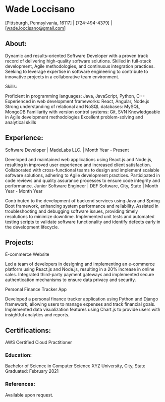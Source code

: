 # Wade Loccisano

[Pittsburgh, Pennsylvania, 16117] | [724-494-4379] | [wade.loccisano@gmail.com]

## About:
Dynamic and results-oriented Software Developer with a proven track record of delivering high-quality software solutions. Skilled in full-stack development, Agile methodologies, and continuous integration practices. Seeking to leverage expertise in software engineering to contribute to innovative projects in a collaborative team environment.

Skills:

Proficient in programming languages: Java, JavaScript, Python, C++
Experienced in web development frameworks: React, Angular, Node.js
Strong understanding of relational and NoSQL databases: MySQL, MongoDB
Familiarity with version control systems: Git, SVN
Knowledgeable in Agile development methodologies
Excellent problem-solving and analytical skills

## Experience:
Software Developer | MadeLabs LLC. | Month Year - Present

Developed and maintained web applications using React.js and Node.js, resulting in improved user experience and increased client satisfaction.
Collaborated with cross-functional teams to design and implement scalable software solutions, adhering to Agile development practices.
Participated in code reviews and quality assurance processes to ensure code integrity and performance.
Junior Software Engineer | DEF Software, City, State | Month Year - Month Year

Contributed to the development of backend services using Java and Spring Boot framework, enhancing system performance and reliability.
Assisted in troubleshooting and debugging software issues, providing timely resolutions to minimize downtime.
Implemented unit tests and automated testing scripts to validate software functionality and identify defects early in the development lifecycle.

## Projects:
E-commerce Website

Led a team of developers in designing and implementing an e-commerce platform using React.js and Node.js, resulting in a 20% increase in online sales.
Integrated third-party payment gateways and implemented secure authentication mechanisms to ensure data privacy and security.

Personal Finance Tracker App

Developed a personal finance tracker application using Python and Django framework, allowing users to manage expenses and track financial goals.
Implemented data visualization features using Chart.js to provide users with insightful analytics and reports.

## Certifications:
AWS Certified Cloud Practitioner

### Education:
Bachelor of Science in Computer Science
XYZ University, City, State
Graduated: February 2021

### References:
Available upon request.
